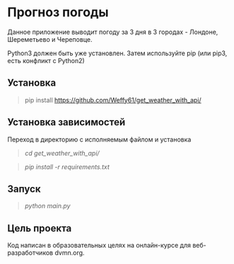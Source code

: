 <h1>Прогноз погоды</h1>
Данное приложение выводит погоду за 3 дня в 3 городах - Лондоне, Шереметьево и Череповце.

Python3 должен быть уже установлен. Затем используйте pip (или pip3, есть конфликт с Python2)
<h2>Установка</h2>

> pip install https://github.com/Weffy61/get_weather_with_api/
 
<h2>Установка зависимостей</h2>
Переход в директорию с исполняемым файлом и установка


> *cd get_weather_with_api/*

> *pip install -r requirements.txt*

<h2>Запуск</h2>

> *python main.py*

<h2>Цель проекта</h2>
Код написан в образовательных целях на онлайн-курсе для веб-разработчиков dvmn.org.